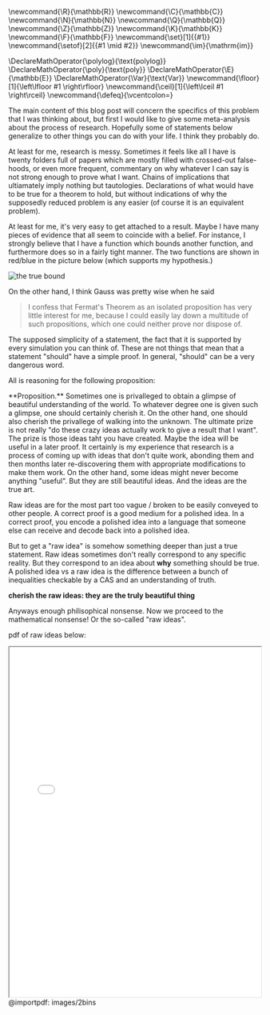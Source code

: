 \newcommand{\R}{\mathbb{R}}
\newcommand{\C}{\mathbb{C}}
\newcommand{\N}{\mathbb{N}}
\newcommand{\Q}{\mathbb{Q}}
\newcommand{\Z}{\mathbb{Z}}
\newcommand{\K}{\mathbb{K}}
\newcommand{\F}{\mathbb{F}}
\newcommand{\set}[1]{\{#1\}}
\newcommand{\setof}[2]{\{#1 \mid #2\}}
\newcommand{\im}{\mathrm{im}}

\DeclareMathOperator{\polylog}{\text{polylog}}
\DeclareMathOperator{\poly}{\text{poly}}
\DeclareMathOperator{\E}{\mathbb{E}}
\DeclareMathOperator{\Var}{\text{Var}}
\newcommand{\floor}[1]{\left\lfloor #1 \right\rfloor}
\newcommand{\ceil}[1]{\left\lceil #1 \right\rceil}
\newcommand{\defeq}{\vcentcolon=}



The main content of this blog post will concern the specifics of this problem that I was thinking about, but first I would like to give some meta-analysis about the process of research. Hopefully some of statements below generalize to other things you can do with your life. I think they probably do. 

At least for me, research is messy. 
Sometimes it feels like all I have is twenty folders full of
papers which are mostly filled with crossed-out false-hoods, or
even more frequent, commentary on why whatever I can say is not
strong enough to prove what I want. Chains of implications that
ultiamately imply nothing but tautologies. 
Declarations of what would have to be true for a theorem to hold,
but without indications of why the supposedly reduced problem is
any easier (of course it is an equivalent problem).

At least for me, it's very easy to get attached to a result.
Maybe I have many pieces of evidence that all seem to coincide
with a belief.
For instance, I strongly believe that I have a function which
bounds another function, and furthermore does so in a fairly
tight manner.
The two functions are shown in red/blue in the picture below
(which supports my hypothesis.)

![the true bound](src/images/log2n.png)

On the other hand, I think Gauss was pretty wise when he said
>I confess that Fermat's Theorem as an isolated proposition has very little interest for me, because I could easily lay down a multitude of such propositions, which one could neither prove nor dispose of.

The supposed simplicity of a statement, the fact that it is
supported by every simulation you can think of. 
These are not things that mean that a statement "should" have a
simple proof. In general, "should" can be a very dangerous word.

All is reasoning for the following proposition:

<div class="prop envbox">**Proposition.**
Sometimes one is privalleged to obtain a glimpse of beautiful
understanding of the world. To whatever degree one is given such
a glimpse, one should certainly cherish it.
On the other hand, one should also cherish the privallege of
walking into the unknown. The ultimate prize is not really "do
these crazy ideas actually work to give a result that I want".
The prize is those ideas taht you have created.
Maybe the idea will be useful in a later proof. It certainly is
my experience that research is a process of coming up with ideas
that don't quite work, abonding them and then months later
re-discovering them with appropriate modifications to make them
work. 
On the other hand, some ideas might never become anything
"useful". But they are still beautiful ideas. And the ideas are
the true art. 
</div>

Raw ideas are for the most part too vague / broken to be easily
conveyed to other people. A correct proof is a good medium for a
polished idea. In a correct proof, you encode a polished idea
into a language that someone else can receive and decode back
into a polished idea.

But to get a "raw idea" is somehow something deeper than just a
true statement. Raw ideas sometimes don't really correspond to
any specific reality. But they correspond to an idea about
**why** something should be true. A polished idea vs a raw idea
is the difference between a bunch of inequalities checkable by a
CAS and an understanding of truth.

**cherish the raw ideas: they are the truly beautiful thing**

Anyways enough philisophical nonsense. Now we proceed to the
mathematical nonsense! Or the so-called "raw ideas".

pdf of raw ideas below:

<iframe title="PDF" src="../../pdf_mwe/web0/viewer.html?file=../../posts/thoughts/src/images/2bins
.pdf" width="100%" height="700px" ></iframe>
@importpdf: images/2bins


